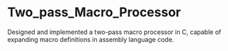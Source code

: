 # Two_pass_Macro_Processor
Designed and implemented a two-pass macro processor in C, capable of expanding macro definitions in assembly language code.
